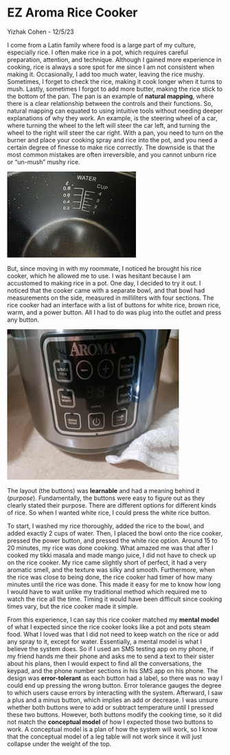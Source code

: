 # EZ Aroma Rice Cooker
Yizhak Cohen - 12/5/23

I come from a Latin family where food is a large part of my culture, especially rice. I often make rice in a pot, which requires careful preparation, attention, and technique. Although I gained more experience in cooking, rice is always a sore spot for me since I am not consistent when making it. Occasionally, I add too much water, leaving the rice mushy. Sometimes, I forget to check the rice, making it cook longer when it turns to mush. Lastly, sometimes I forgot to add more butter, making the rice stick to the bottom of the pan. The pan is an example of **natural mapping**, where there is a clear relationship between the controls and their functions. So, natural mapping can equated to using intuitive tools without needing deeper explanations of why they work. An example, is the steering wheel of a car, where turning the wheel to the left will steer the car left, and turning the wheel to the right will steer the car right. With a pan, you need to turn on the burner and place your cooking spray and rice into the pot, and you need a certain degree of finesse to make rice correctly. The downside is that the most common mistakes are often irreversible, and you cannot unburn rice or “un-mush” mushy rice. 

<img alt="Bowl" src="../assets/bowl.jpg" width="300" height = "200"/>

But, since moving in with my roommate, I noticed he brought his rice cooker, which he allowed me to use. I was hesitant because I am accustomed to making rice in a pot. One day, I decided to try it out. I noticed that the cooker came with a separate bowl, and that bowl had measurements on the side, measured in milliliters with four sections. The rice cooker had an interface with a list of buttons for white rice, brown rice, warm, and a power button. All I had to do was plug into the outlet and press any button.

<img alt="Buttons" src="../assets/cooker_buttons.jpg" width="400" height="350"/>

The layout (the buttons) was **learnable** and had a meaning behind it (*purpose*). Fundamentally, the buttons were easy to figure out as they clearly stated their purpose. There are different options for different kinds of rice. So when I wanted white rice, I could press the white rice button.

To start, I washed my rice thoroughly, added the rice to the bowl, and added exactly 2 cups of water. Then, I placed the bowl onto the rice cooker, pressed the power button, and pressed the white rice option. Around 15 to 20 minutes, my rice was done cooking. What amazed me was that after I cooked my tikki masala and made mango juice, I did not have to check up on the rice cooker. My rice came slightly short of perfect, it had a very aromatic smell, and the texture was silky and smooth. Furthermore, when the rice was close to being done, the rice cooker had timer of how many minutes until the rice was done. This made it easy for me to know how long I would have to wait unlike my traditional method which required me to watch the rice all the time. Timing it would have been difficult since cooking times vary, but the rice cooker made it simple. 

From this experience, I can say this rice cooker matched my **mental model** of what I expected since the rice cooker looks like a pot and pots steam food. What I loved was that I did not need to keep watch on the rice or add any spray to it, except for water. Essentially, a mental model is what I believe the system does. So if I used an SMS testing app on my phone, if my friend hands me their phone and asks me to send a text to their sister about his plans, then I would expect to find all the conversations, the keypad, and the phone number sections in his SMS app on his phone. The design was **error-tolerant** as each button had a label, so there was no way I could end up pressing the wrong button. Error tolerance gauges the degree to which users cause errors by interacting with the system. Afterward, I saw a plus and a minus button, which implies an add or decrease. I was unsure whether both buttons were to add or subtract temperature until I pressed these two buttons. However, both buttons modify the cooking time, so it did not match the **conceptual model** of how I expected those two buttons to work. A conceptual model is a plan of how the system will work, so I know that the conceptual model of a leg table will not work since it will just collapse under the weight of the top.

